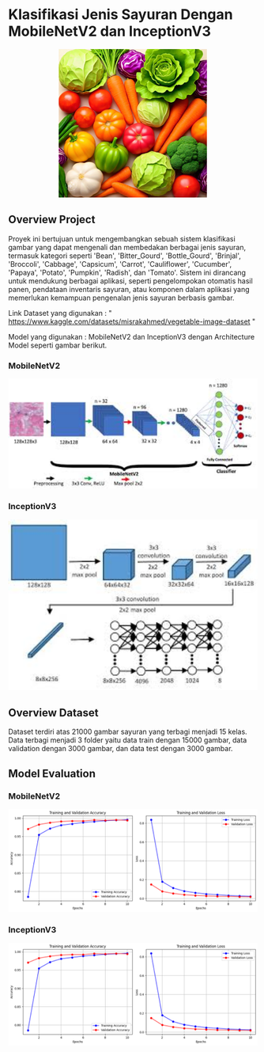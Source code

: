 # Klasifikasi Jenis Sayuran Dengan MobileNetV2 dan InceptionV3

<p align="center">
  <img src="https://raw.githubusercontent.com/zaidannn/Zaidan-UAP/main/Images/download%20(10).jpg" alt="Logo" width="300"/>
</p>

## Overview Project
Proyek ini bertujuan untuk mengembangkan sebuah sistem klasifikasi gambar yang dapat mengenali dan membedakan berbagai jenis sayuran, termasuk kategori seperti 'Bean', 'Bitter_Gourd', 'Bottle_Gourd', 'Brinjal', 'Broccoli', 'Cabbage', 'Capsicum', 'Carrot', 'Cauliflower', 'Cucumber', 'Papaya', 'Potato', 'Pumpkin', 'Radish', dan 'Tomato'. Sistem ini dirancang untuk mendukung berbagai aplikasi, seperti pengelompokan otomatis hasil panen, pendataan inventaris sayuran, atau komponen dalam aplikasi yang memerlukan kemampuan pengenalan jenis sayuran berbasis gambar.

Link Dataset yang digunakan : " https://www.kaggle.com/datasets/misrakahmed/vegetable-image-dataset "

Model yang digunakan : MobileNetV2 dan InceptionV3 dengan Architecture Model seperti gambar berikut.

### MobileNetV2 
<p align="center">
  <img src="https://raw.githubusercontent.com/zaidannn/Zaidan-UAP/main/Images/Mobilenetv2.jpg" alt="MobileNetV2 Architecture" width="600"/>
</p>

### InceptionV3 
<p align="center">
  <img src="https://github.com/zaidannn/Zaidan-UAP/blob/main/Images/Inceptionv3.jpg" alt="MobileNetV2 Architecture" width="600"/>
</p>

## Overview Dataset
Dataset terdiri atas 21000 gambar sayuran yang terbagi menjadi 15 kelas. Data terbagi menjadi 3 folder yaitu data train dengan 15000 gambar, data validation dengan 3000 gambar, dan data test dengan 3000 gambar.

## Model Evaluation
### MobileNetV2

<p align="center">
  <img src="https://github.com/zaidannn/Zaidan-UAP/blob/main/Images/learning%20curve%20mobilnetv2.png" alt="MobileNetV2 Architecture" width="600"/>
</p>

### InceptionV3

<p align="center">
  <img src="https://github.com/zaidannn/Zaidan-UAP/blob/main/Images/learning%20curve%20mobilnetv2.png" alt="MobileNetV2 Architecture" width="600"/>
</p>
